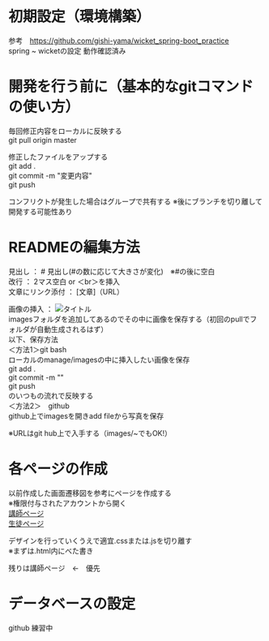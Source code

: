 # 初期設定（環境構築）
参考　https://github.com/gishi-yama/wicket_spring-boot_practice  
spring ~ wicketの設定
動作確認済み 

# 開発を行う前に（基本的なgitコマンドの使い方）
毎回修正内容をローカルに反映する  
git pull origin master  
  
修正したファイルをアップする  
git add .  
git commit -m "変更内容"  
git push  
  
コンフリクトが発生した場合はグループで共有する
※後にブランチを切り離して開発する可能性あり

# READMEの編集方法
見出し ： # 見出し(#の数に応じて大きさが変化)　※#の後に空白  
改行 ： 2マス空白 or ＜br＞を挿入  
文章にリンク添付 ： [文章]（URL）  
  
画像の挿入 ： ![タイトル](URL)    
imagesフォルダを追加してあるのでその中に画像を保存する（初回のpullでフォルダが自動生成されるはず）   
以下、保存方法  
＜方法1＞git bash    
ローカルのmanage/imagesの中に挿入したい画像を保存  
git add .  
git commit -m ""  
git push  
のいつもの流れで反映する  
＜方法2＞　github  
github上でimagesを開きadd fileから写真を保存  
  
※URLはgit hub上で入手する（images/~でもOK!）  


# 各ページの作成
以前作成した画面遷移図を参考にページを作成する  
※権限付与されたアカウントから開く  
[講師ページ](https://drive.google.com/file/d/1av83fLOI032JiPmCQgk8fPDk39uY5pUZ/view?usp=sharing)  
[生徒ページ](https://drive.google.com/file/d/1c8PDJIs3UcxunowEDhWiSyd2W1Ew4AHD/view?usp=sharing)  
  
デザインを行っていくうえで適宜.cssまたは.jsを切り離す  
※まずは.html内にべた書き  
  
残りは講師ページ　←　優先

# データベースの設定
 
github 練習中
